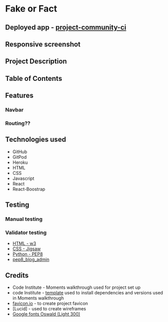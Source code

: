 # Fake or Fact
## Deployed app - [project-community-ci](https://project-community-ci.herokuapp.com/)

## Responsive screenshot


## Project Description

## Table of Contents

## Features
### Navbar
### Routing??




## Technologies used
-   GitHub
-   GitPod
-   Heroku
-   HTML
-   CSS
-   Javascript
-   React
-   React-Boostrap

## Testing

### Manual testing

### Validator testing
-   [HTML - w3]()
-   [CSS - Jigsaw]()
-   [Python - PEP8]()
-   [pep8_blog_admin]()

## Credits
-   Code Institute - Moments walkthrough used for project set up
-   code Institute - [template](https://github.com/Code-Institute-Org/cra-template-moments.git) used to install dependencies and versions used in Moments walkthrough
-   [favicon.io](https://favicon.io/favicon-generator/) - to create project favicon
-   [Lucid] - used to create wireframes
-   [Google fonts Oswald (Light 300)](https://fonts.google.com/specimen/Oswald?preview.text=Project%20Community&preview.text_type=custom)